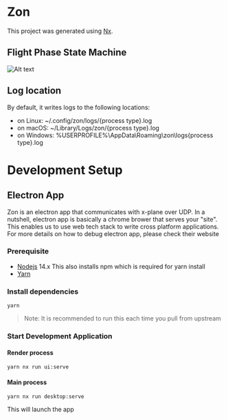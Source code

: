 # Zon

This project was generated using [Nx](https://nx.dev).

## Flight Phase State Machine

![Alt text](https://g.gravizo.com/svg?digraph%20G%20%7B%0A%20%20%20%20aize%20%3D%224%2C4%22%3B%0A%20%20%20%20parked%20%5Bshape%3Dbox%5D%3B%0A%20%20%20%20parked%20-%3E%20%22engine%20started%22%0A%20%20%20%20%22engine%20started%22%20-%3E%20taxi%0A%20%20%20%20taxi%20-%3E%20%22engine%20stopped%22%0A%20%20%20%20taxi%20-%3E%20takeoff%0A%20%20%20%20takeoff%20-%3E%20RTO%0A%20%20%20%20takeoff%20-%3E%20climb%0A%20%20%20%20RTO%20-%3E%20taxi%0A%20%20%20%20climb%20-%3E%20cruise%0A%20%20%20%20climb%20-%3E%20descend%0A%20%20%20%20cruise%20-%3E%20climb%0A%20%20%20%20cruise%20-%3E%20descend%0A%20%20%20%20cruise%20-%3E%20landing%0A%20%20%20%20descend%20-%3E%20landing%0A%20%20%20%20descend%20-%3E%20climb%0A%20%20%20%20descend%20-%3E%20cruise%0A%20%20%20%20landing%20-%3E%20taxi%0A%20%20%20%20landing%20-%3E%20climb%0A%20%20%20%20%22engine%20stopped%22%20-%3E%20parked%20%5Bstyle%3Ddotted%5D%3B%0A%7D)

<!---
digraph G {
    aize ="4,4";
    parked [shape=box];
    parked -> "engine started"
    "engine started" -> taxi
    taxi -> "engine stopped"
    taxi -> takeoff
    takeoff -> RTO
    takeoff -> climb
    RTO -> taxi
    climb -> cruise
    climb -> descend
    cruise -> climb
    cruise -> descend
    cruise -> landing
    descend -> landing
    descend -> climb
    descend -> cruise
    landing -> taxi
    landing -> climb
    "engine stopped" -> parked [style=dotted];
}
-->

## Log location

By default, it writes logs to the following locations:

- on Linux: ~/.config/zon/logs/{process type}.log
- on macOS: ~/Library/Logs/zon/{process type}.log
- on Windows: %USERPROFILE%\AppData\Roaming\zon\logs\{process type}.log

# Development Setup

## Electron App

Zon is an electron app that communicates with x-plane over UDP. In a nutshell, electron app is basically a chrome brower that serves your "site". This enables us to use web tech stack to write cross platform applications. For more details on how to debug electron app, please check their website

### Prerequisite

- [Nodejs](https://nodejs.org/en/download/) 14.x
  This also installs npm which is required for yarn install
- [Yarn](https://yarnpkg.com/getting-started/install)

### Install dependencies

```
yarn
```

> Note: It is recommended to run this each time you pull from upstream

### Start Development Application

#### Render process

```
yarn nx run ui:serve
```

#### Main process

```
yarn nx run desktop:serve
```

This will launch the app
